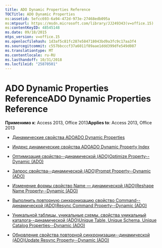 ```yaml
---
title: ADO Dynamic Properties Reference
TOCTitle: ADO Dynamic Properties
ms:assetid: 5efcc693-6a94-472d-973e-27468edb095a
ms:mtpsurl: https://msdn.microsoft.com/library/JJ249343(v=office.15)
ms:contentKeyID: 48545148
ms.date: 09/18/2015
mtps_version: v=office.15
ms.openlocfilehash: 1d3af5c81fc287e584718043bd9a3fc9c17aa3f4
ms.sourcegitcommit: c557bbcccf37a6011f89aae1ddd399dfe549d087
ms.translationtype: MT
ms.contentlocale: ru-RU
ms.lasthandoff: 10/31/2018
ms.locfileid: "25870501"
---
```

# <a name="ado-dynamic-properties-reference"></a><span data-ttu-id="4bca2-102">ADO Dynamic Properties Reference</span><span class="sxs-lookup"><span data-stu-id="4bca2-102">ADO Dynamic Properties Reference</span></span>


<span data-ttu-id="4bca2-103">**Применимо к**: Access 2013, Office 2013</span><span class="sxs-lookup"><span data-stu-id="4bca2-103">**Applies to**: Access 2013, Office 2013</span></span>

  - [<span data-ttu-id="4bca2-104">Динамические свойства ADO</span><span class="sxs-lookup"><span data-stu-id="4bca2-104">ADO Dynamic Properties</span></span>](ado-dynamic-properties.md)

  - [<span data-ttu-id="4bca2-105">Индекс динамические свойства ADO</span><span class="sxs-lookup"><span data-stu-id="4bca2-105">ADO Dynamic Property Index</span></span>](ado-dynamic-property-index.md)

  - [<span data-ttu-id="4bca2-106">Оптимизация свойство--динамической (ADO)</span><span class="sxs-lookup"><span data-stu-id="4bca2-106">Optimize Property--Dynamic (ADO)</span></span>](optimize-property-dynamic-ado.md)

  - [<span data-ttu-id="4bca2-107">Запрос свойства--динамической (ADO)</span><span class="sxs-lookup"><span data-stu-id="4bca2-107">Prompt Property--Dynamic (ADO)</span></span>](prompt-property-dynamic-ado.md)

  - [<span data-ttu-id="4bca2-108">Изменение формы свойство Name — динамической (ADO)</span><span class="sxs-lookup"><span data-stu-id="4bca2-108">Reshape Name Property--Dynamic (ADO)</span></span>](reshape-name-property-dynamic-ado.md)

  - [<span data-ttu-id="4bca2-109">Выполнить повторную синхронизацию свойство Command--динамической (ADO)</span><span class="sxs-lookup"><span data-stu-id="4bca2-109">Resync Command Property--Dynamic (ADO)</span></span>](resync-command-property-dynamic-ado.md)

  - [<span data-ttu-id="4bca2-110">Уникальной таблицы, уникальные схемы, свойства уникальный каталога--динамической (ADO)</span><span class="sxs-lookup"><span data-stu-id="4bca2-110">Unique Table, Unique Schema, Unique Catalog Properties--Dynamic (ADO)</span></span>](unique-table-unique-schema-unique-catalog-properties-dynamic-ado.md)

  - [<span data-ttu-id="4bca2-111">Обновление свойства повторной синхронизации--динамической (ADO)</span><span class="sxs-lookup"><span data-stu-id="4bca2-111">Update Resync Property--Dynamic (ADO)</span></span>](update-resync-property-dynamic-ado.md)

